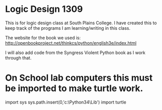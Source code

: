 # Logic Design 1309

This is for logic design class at South Plains College. I have created this to keep track of the programs I am learning/writing in this class.

The website for the book we used is: http://openbookproject.net/thinkcs/python/english3e/index.html

I will also add code from the Syngress Violent Python book as I work through that.


# On School lab computers this must be imported to make turtle work.
import sys
sys.path.insert(0,'c:\Python34\Lib')
import turtle
